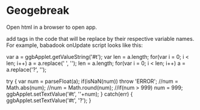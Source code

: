 # Geogebreak
Open html in a browser to open app.

add tags in the code that will be replace by their respective variable names. For example, babadook onUpdate script looks like this:


var a = ggbApplet.getValueString('#t');
var len = a.length;
for(var i = 0; i < len; i++) a = a.replace(' ', '');
len = a.length;
for(var i = 0; i < len; i++) a = a.replace('?', '');

try {
var num = parseFloat(a);
  if(isNaN(num)) throw 'ERROR';
  //num = Math.abs(num);
  //num = Math.round(num);
  //if(num > 999) num = 999;
  ggbApplet.setTextValue('#t', ''+num);
} catch(err) {
  ggbApplet.setTextValue('#t', '?');
}

